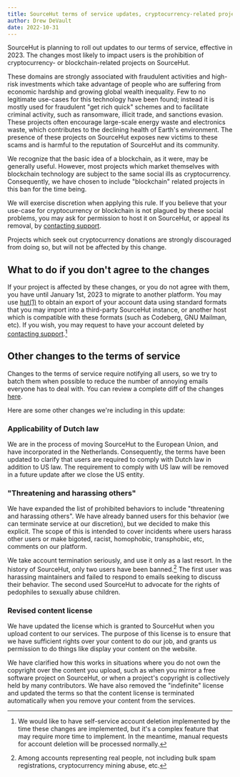 ```yaml
---
title: SourceHut terms of service updates, cryptocurrency-related projects to be removed
author: Drew DeVault
date: 2022-10-31
---
```


SourceHut is planning to roll out updates to our terms of service, effective
in 2023. The changes most likely to impact users is the prohibition of
cryptocurrency- or blockchain-related projects on SourceHut.

These domains are strongly associated with fraudulent activities and high-risk
investments which take advantage of people who are suffering from economic
hardship and growing global wealth inequality. Few to no legitimate use-cases
for this technology have been found; instead it is mostly used for fraudulent
"get rich quick" schemes and to facilitate criminal activity, such as
ransomware, illicit trade, and sanctions evasion. These projects often
encourage large-scale energy waste and electronics waste, which contributes to
the declining health of Earth's environment. The presence of these projects on
SourceHut exposes new victims to these scams and is harmful to the reputation of
SourceHut and its community.

We recognize that the basic idea of a blockchain, as it were, may be generally
useful. However, most projects which market themselves with blockchain
technology are subject to the same social ills as cryptocurrency. Consequently,
we have chosen to include "blockchain" related projects in this ban for the time
being.

We will exercise discretion when applying this rule. If you believe that your
use-case for cryptocurrency or blockchain is not plagued by these social
problems, you may ask for permission to host it on SourceHut, or appeal its
removal, by [contacting support](mailto:sir@cmpwn.com).

Projects which seek out cryptocurrency donations are strongly discouraged from
doing so, but will not be affected by this change.

## What to do if you don't agree to the changes

If your project is affected by these changes, or you do not agree with them, you
have until January 1st, 2023 to migrate to another platform. You may use
[hut(1)][hut] to obtain an export of your account data using standard formats
that you may import into a third-party SourceHut instance, or another host which
is compatible with these formats (such as Codeberg, GNU Mailman, etc). If you
wish, you may request to have your account deleted by [contacting
support](mailto:sir@cmpwn.com).[^1]

[hut]: https://sr.ht/~emersion/hut/

[^1]: We would like to have self-service account deletion implemented by the
  time these changes are implemented, but it's a complex feature that may
  require more time to implement. In the meantime, manual requests for account
  deletion will be processed normally.

## Other changes to the terms of service

Changes to the terms of service require notifying all users, so we try to batch
them when possible to reduce the number of annoying emails everyone has to deal
with. You can review a complete diff of the changes
[here](https://paste.sr.ht/~sircmpwn/b966c63c14df7d233647ef605961c7654430557c).

Here are some other changes we're including in this update:

### Applicability of Dutch law

We are in the process of moving SourceHut to the European Union, and have
incorporated in the Netherlands. Consequently, the terms have been updated to
clarify that users are required to comply with Dutch law in addition to US law.
The requirement to comply with US law will be removed in a future update after
we close the US entity.

### "Threatening and harassing others"

We have expanded the list of prohibited behaviors to include "threatening and
harassing others". We have already banned users for this behavior (we can
terminate service at our discretion), but we decided to make this explicit. The
scope of this is intended to cover incidents where users harass other users or
make bigoted, racist, homophobic, transphobic, etc, comments on our platform.

We take account termination seriously, and use it only as a last resort. In the
history of SourceHut, only two users have been banned.[^2] The first user was
harassing maintainers and failed to respond to emails seeking to discuss their
behavior. The second used SourceHut to advocate for the rights of pedophiles to
sexually abuse children.

[^2]: Among accounts representing real people, not including bulk spam
  registrations, cryptocurrency mining abuse, etc.

### Revised content license

We have updated the license which is granted to SourceHut when you upload
content to our services. The purpose of this license is to ensure that we have
sufficient rights over your content to do our job, and grants us permission to
do things like display your content on the website.

We have clarified how this works in situations where you do not own the
copyright over the content you upload, such as when you mirror a free software
project on SourceHut, or when a project's copyright is collectively held by many
contributors. We have also removed the "indefinite" license and updated the
terms so that the content license is terminated automatically when you remove
your content from the services.
